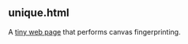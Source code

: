 ## unique.html

A [tiny web page](https://canvas-fingerprint.web.app) that performs canvas fingerprinting.
